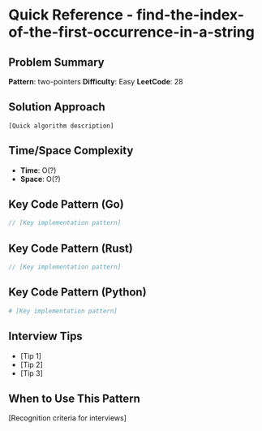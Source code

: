 # Quick Reference - find-the-index-of-the-first-occurrence-in-a-string

## Problem Summary
**Pattern**: two-pointers
**Difficulty**: Easy
**LeetCode**: 28

## Solution Approach
```
[Quick algorithm description]
```

## Time/Space Complexity
- **Time**: O(?)
- **Space**: O(?)

## Key Code Pattern (Go)
```go
// [Key implementation pattern]
```

## Key Code Pattern (Rust)
```rust
// [Key implementation pattern]
```

## Key Code Pattern (Python)
```python
# [Key implementation pattern]
```

## Interview Tips
- [Tip 1]
- [Tip 2]
- [Tip 3]

## When to Use This Pattern
[Recognition criteria for interviews]
